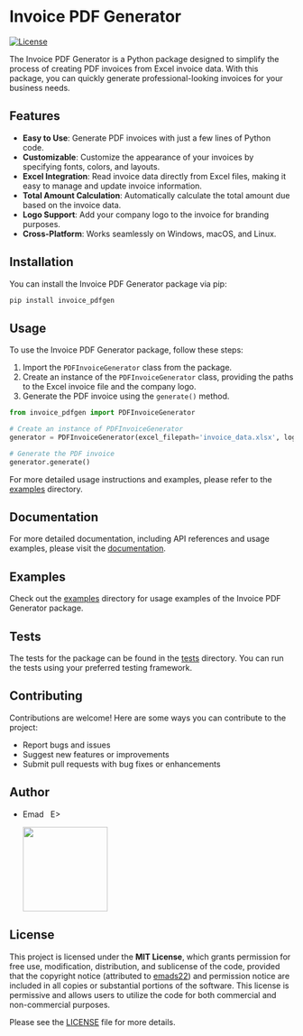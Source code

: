 # Invoice PDF Generator

[![License](https://img.shields.io/badge/license-MIT-blue.svg)](https://github.com/emads22/invoice-pdfgen-python/blob/main/LICENSE)

The Invoice PDF Generator is a Python package designed to simplify the process of creating PDF invoices from Excel invoice data. With this package, you can quickly generate professional-looking invoices for your business needs.

## Features

- **Easy to Use**: Generate PDF invoices with just a few lines of Python code.
- **Customizable**: Customize the appearance of your invoices by specifying fonts, colors, and layouts.
- **Excel Integration**: Read invoice data directly from Excel files, making it easy to manage and update invoice information.
- **Total Amount Calculation**: Automatically calculate the total amount due based on the invoice data.
- **Logo Support**: Add your company logo to the invoice for branding purposes.
- **Cross-Platform**: Works seamlessly on Windows, macOS, and Linux.

## Installation

You can install the Invoice PDF Generator package via pip:

```bash
pip install invoice_pdfgen
```

## Usage

To use the Invoice PDF Generator package, follow these steps:

1. Import the `PDFInvoiceGenerator` class from the package.
2. Create an instance of the `PDFInvoiceGenerator` class, providing the paths to the Excel invoice file and the company logo.
3. Generate the PDF invoice using the `generate()` method.

```python
from invoice_pdfgen import PDFInvoiceGenerator

# Create an instance of PDFInvoiceGenerator
generator = PDFInvoiceGenerator(excel_filepath='invoice_data.xlsx', logo_filepath='company_logo.png')

# Generate the PDF invoice
generator.generate()
```

For more detailed usage instructions and examples, please refer to the [examples](./examples) directory.

## Documentation

For more detailed documentation, including API references and usage examples, please visit the [documentation](./docs/index.md).

## Examples

Check out the [examples](./examples) directory for usage examples of the Invoice PDF Generator package.

## Tests

The tests for the package can be found in the [tests](./tests) directory. You can run the tests using your preferred testing framework.

## Contributing
Contributions are welcome! Here are some ways you can contribute to the project:
- Report bugs and issues
- Suggest new features or improvements
- Submit pull requests with bug fixes or enhancements

## Author
- Emad &nbsp; E>
  
  [<img src="https://img.shields.io/badge/GitHub-Profile-blue?logo=github" width="150">](https://github.com/emads22)

## License
This project is licensed under the **MIT License**, which grants permission for free use, modification, distribution, and sublicense of the code, provided that the copyright notice (attributed to [emads22](https://github.com/emads22)) and permission notice are included in all copies or substantial portions of the software. This license is permissive and allows users to utilize the code for both commercial and non-commercial purposes.

Please see the [LICENSE](LICENSE) file for more details.
